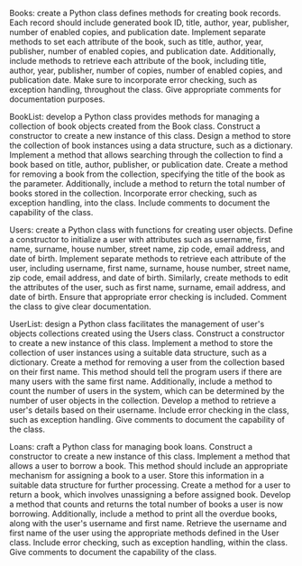 Books: create a Python class defines methods for creating book records.
Each record should include generated book ID, title, author,
year, publisher, number of enabled copies, and publication date.
Implement separate methods to set each attribute of the book, such as title,
author, year, publisher, number of enabled copies, and publication date.
Additionally, include methods to retrieve each attribute of the book, including title,
author, year, publisher, number of copies, number of enabled copies, and publication date.
Make sure to incorporate error checking, such as exception handling, throughout the class.
Give appropriate comments for documentation purposes.

BookList:
develop a Python class provides methods for managing a collection of book objects created from the Book class.
Construct a constructor to create a new instance of this class.
Design a method to store the collection of book instances using a data structure, such as a dictionary.
Implement a method that allows searching through the collection to find a book based on title,
author, publisher, or publication date.
Create a method for removing a book from the collection, specifying the title of the book as the parameter.
Additionally, include a method to return the total number of books stored in the collection.
Incorporate error checking, such as exception handling, into the class.
Include comments to document the capability of the class.

Users: create a Python class with functions for creating user objects.
Define a constructor to initialize a user with attributes such as username, first name,
surname, house number, street name, zip code, email address, and date of birth.
Implement separate methods to retrieve each attribute of the user, including username,
first name, surname, house number, street name, zip code, email address, and date of birth.
Similarly, create methods to edit the attributes of the user,
such as first name, surname, email address, and date of birth.
Ensure that appropriate error checking is included.
Comment the class to give clear documentation.

UserList:
design a Python class facilitates the management of user's objects collections created using the Users class.
Construct a constructor to create a new instance of this class.
Implement a method to store the collection of user instances using a suitable data structure, such as a dictionary.
Create a method for removing a user from the collection based on their first name.
This method should tell the program users if there are many users with the same first name.
Additionally, include a method to count the number of users in the system,
which can be determined by the number of user objects in the collection.
Develop a method to retrieve a user's details based on their username.
Include error checking in the class, such as exception handling.
Give comments to document the capability of the class.

Loans: craft a Python class for managing book loans.
Construct a constructor to create a new instance of this class.
Implement a method that allows a user to borrow a book.
This method should include an appropriate mechanism for assigning a book to a user.
Store this information in a suitable data structure for further processing.
Create a method for a user to return a book, which involves unassigning a before assigned book.
Develop a method that counts and returns the total number of books a user is now borrowing.
Additionally, include a method to print all the overdue books, along with the user's username and first name.
Retrieve the username and first name of the user using the appropriate methods defined in the User class.
Include error checking, such as exception handling, within the class.
Give comments to document the capability of the class.
